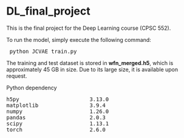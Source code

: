 # DL_final_project
This is the final project for the Deep Learning course (CPSC 552).

To run the model, simply execute the following command:
<pre> python JCVAE_train.py </pre>

The training and test dataset is stored in **wfn_merged.h5**, which is approximately 45 GB in size. Due to its large size, it is available upon request.

Python dependency
<pre>
h5py                      3.13.0            
matplotlib                3.9.4          
numpy                     1.26.0        
pandas                    2.0.3         
scipy                     1.13.1        
torch                     2.6.0         
</pre>